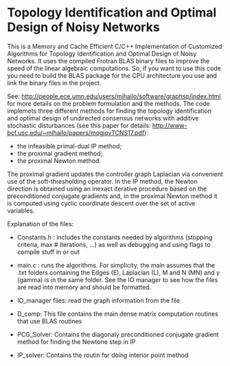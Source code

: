 # Topology Identification and Optimal Design of Noisy Networks
This is a Memory and Cache Efficient C/C++ Implementation of Customized Algorithms for Topology Identification and Optimal Design of Noisy Networks. It uses the compiled Frotran BLAS binary files to improve the speed of the linear algebraic computations. So, if you want to use this code you need to build the BLAS package for the CPU architecture you use and link the binary files in the project.

See: http://people.ece.umn.edu/users/mihailo/software/graphsp/index.html for more details on the problem formulation and the methods. The code implemets three different methods for finding the topology identification and optimal design of undirected consensus networks with additive stochastic disturbances (see this paper for details: http://www-bcf.usc.edu/~mihailo/papers/mogjovTCNS17.pdf):

- the infeasible primal-dual IP method;
- the proximal gradient method;
- the proximal Newton method.

The proximal gradient updates the controller graph Laplacian via convenient use of the soft-thresholding operator. In the IP method, the Newton direction is obtained using an inexact iterative procedure based on the preconditioned conjugate gradients and, in the proximal Newton method it is computed using cyclic coordinate descent over the set of active variables. 

Explanation of the files:
- Constants.h : includes the constants needed by algorithms (stopping criteria, max # iterations, ...) as well as debugging and using flags to compile stuff in or out

- main.c : runs the algorithms. For simplicity, the main assumes that the .txt folders containing the Edges (E), Laplacian (L), M and N (MN) and $\gamma$ (gamma) is in the same folder. See the IO manager to see how the files are read into memory and should be formatted. 

- IO_manager files: read the graph information from the file

- D_comp: This file contains the main dense matrix computation routines that use BLAS routines

- PCG_Solver: Contains the diagonaly preconditioned conjugate gradient method for finding the Newtone step in IP

- IP_solver: Contains the routin for doing interior point method
